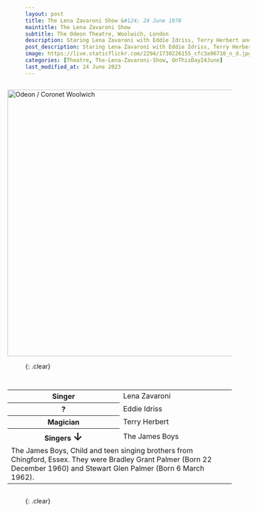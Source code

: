 ```yaml
---
layout: post
title: The Lena Zavaroni Show &#124; 24 June 1978
maintitle: The Lena Zavaroni Show
subtitle: The Odeon Theatre, Woolwich, London
description: Staring Lena Zavaroni with Eddie Idriss, Terry Herbert and The James Boys.
post_description: Staring Lena Zavaroni with Eddie Idriss, Terry Herbert and The James Boys.
image: https://live.staticflickr.com/2294/1730226155_cfc3a96710_n_d.jpg
categories: [Theatre, The-Lena-Zavaroni-Show, OnThisDay24June]
last_modified_at: 24 June 2023
---
```


<figure class="fig3">
<a data-flickr-embed="true" href="https://www.flickr.com/photos/oldcinemaphotos/albums/72157602667063244" title="Odeon / Coronet Woolwich"><img src="https://live.staticflickr.com/2405/1729020741_74394c3b8b_c.jpg" width="800" height="600" alt="Odeon / Coronet Woolwich"></a><script async src="//embedr.flickr.com/assets/client-code.js" charset="utf-8"></script>
</figure>

{: .clear}

<figure class="fig3">
<table>
<tr><th style="width:50%">Singer</th><td style="width:50%">Lena Zavaroni</td></tr>
<tr><th>?</th><td>Eddie Idriss</td></tr>
<tr><th>Magician</th><td>Terry Herbert</td></tr>
<tr><th>Singers <span style="font-size:1.5em;">&#x2193;</span></th><td>The James Boys</td></tr>
<tr><td colspan="2">The James Boys, Child and teen singing brothers from Chingford, Essex. They were Bradley Grant Palmer (Born 22 December 1960) and Stewart Glen Palmer (Born 6 March 1962).</td></tr>
</table>
</figure>

<br />{: .clear}

<style>
.fig1 {float:left; width:49%;}

.fig2 {float:right; width:49%;}

.fig3 {float:right; width:100%;}

figcaption {float:left; width:100%;}

@media screen and (orientation:portrait) {
.fig1, .fig2 {float:left; width:100%;}
figcaption {float:left; width:100%; margin-bottom: 10px;}
}
</style>

